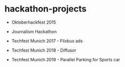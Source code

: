 # hackathon-projects

* Oktoberhackfest 2015

* Journalism Hackathon

* Techfest Munich 2017 - Flixbus ads
* Techfest Munich 2018 - Diffusor
* Techfest Munich 2019 - Parallel Parking for Sports car
